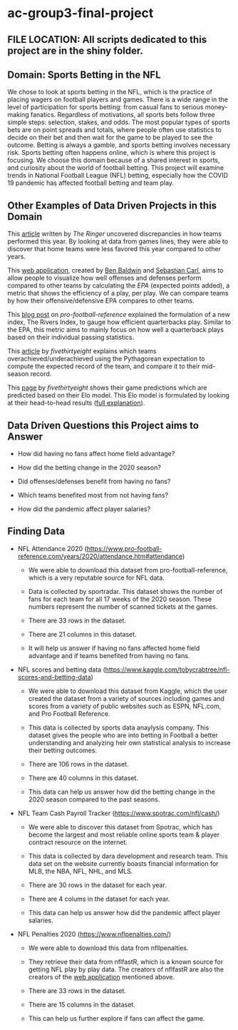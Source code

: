 # ac-group3-final-project

## FILE LOCATION: All scripts dedicated to this project are in the shiny folder.

## Domain: Sports Betting in the NFL
We chose to look at sports betting in the NFL, which is the practice of placing wagers on football players and games. There is a wide range in the level of participation for sports betting: from casual fans to serious money-making fanatics. Regardless of motivations, all sports bets follow three simple steps: selection, stakes, and odds. The most popular types of sports bets are on point spreads and totals, where people often use statistics to decide on their bet and then wait for the game to be played to see the outcome. Betting is always a gamble, and sports betting involves necessary risk. Sports betting often happens online, which is where this project is focusing. We choose this domain because of a shared interest in sports, and curiosity about the world of football betting. This project will examine trends in National Football League (NFL) betting, especially how the COVID 19 pandemic has affected football betting and team play.

## Other Examples of Data Driven Projects in this Domain

This [article](https://www.theringer.com/nfl/2021/1/6/22216167/nfl-playoffs-home-field-advantage-covid-19-restrictions) written by _The Ringer_ uncovered discrepancies in how teams performed this year. By looking at data from games lines, they were able to discover that home teams were less favored this year compared to other years.

This [web application](https://rbsdm.com/stats/stats/), created by [Ben Baldwin](https://twitter.com/benbbaldwin) and [Sebastian Carl](https://twitter.com/mrcaseb), aims to allow people to visualize how well offenses and defenses perform compared to other teams by calculating the _EPA_ (expected points added), a metric that shows the efficiency of a play, per play. We can compare teams by how their offensive/defensive EPA compares to other teams.

This [blog post](https://www.pro-football-reference.com/blog/index7956.html?p=8470) on _pro-football-reference_ explained the formulation of a new index, The Rivers Index, to gauge how efficient quarterbacks play. Similar to the EPA, this metric aims to mainly focus on how well a quarterback plays based on their individual passing statistics.

This [article](https://fivethirtyeight.com/features/the-steelers-and-bills-have-been-historically-lucky-so-far-the-chargers-have-not/) by _fivethirtyeight_ explains which teams overachieved/underachieved using the Pythagorean expectation to compute the expected record of the team, and compare it to their mid-season record.

This [page](https://projects.fivethirtyeight.com/2020-nfl-predictions/) by _fivethirtyeight_ shows their game predictions which are predicted based on their Elo model. This Elo model is formulated by looking at their head-to-head results ([full explanation](https://fivethirtyeight.com/methodology/how-our-nfl-predictions-work/)).

## Data Driven Questions this Project aims to Answer

- How did having no fans affect home field advantage?

- How did the betting change in the 2020 season?

- Did offenses/defenses benefit from having no fans?

- Which teams benefited most from not having fans?

- How did the pandemic affect player salaries?

## Finding Data

- NFL Attendance 2020 (https://www.pro-football-reference.com/years/2020/attendance.htm#attendance)

  - We were able to download this dataset from pro-football-reference, which is a very reputable source for NFL data.

  - Data is collected by sportradar. This dataset shows the number of fans for each team for all 17 weeks of the 2020 season. These numbers represent the number of scanned tickets at the games.

  - There are 33 rows in the dataset.

  - There are 21 columns in this dataset.

  - It will help us answer if having no fans affected home field advantage and if teams benefited from having no fans.

- NFL scores and betting data (https://www.kaggle.com/tobycrabtree/nfl-scores-and-betting-data)

  - We were able to download this dataset from Kaggle, which the user created the dataset from a variety of sources including games and scores from a variety of public websites such as ESPN, NFL.com, and Pro Football Reference.

  - This data is collected by sports data anaylysis company. This dataset gives the people who are into betting in Football a better understanding and analyzing heir own statistical analysis to increase their betting outcomes.

  - There are 106 rows in the dataset.

  - There are 40 columns in this dataset.

  - This data can help us answer how did the betting change in the 2020 season compared to the past seasons.

- NFL Team Cash Payroll Tracker (https://www.spotrac.com/nfl/cash/)

  - We were able to discover this dataset from Spotrac, which has become  the largest and most reliable online sports team & player contract resource on the internet.

  - This data is collected by dara development and research team. This data set on the website currently boasts financial information for MLB, the NBA, NFL, NHL, and MLS.

  - There are 30 rows in the dataset for each year.

  - There are 4 colums in the dataset for each year.

  - This data can help us answer how did the pandemic affect player salaries.

- NFL Penalties 2020 (https://www.nflpenalties.com/)

  - We were able to download this data from nfllpenalties.

  - They retrieve their data from nflfastR, which is a known source for getting NFL play by play data. The creators of nflfastR are also the creators of the [web application](https://rbsdm.com/stats/stats/) mentioned above.

  - There are 33 rows in the dataset.

  - There are 15 columns in the dataset.

  - This can help us further explore if fans can affect the game.
